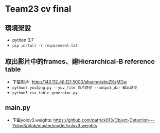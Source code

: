 # Team23 cv final
## 環境架設
* python 3.7
* ```pip install -r requirement.txt```

## 取出影片中的frames、建Hierarchical-B reference table
* 下載影片: http://140.112.48.121:5000/sharing/ahoZKsMDw
* ```python3 yuv2png.py --yuv_file 影片路徑 --output_dir 輸出路徑```
* ```python3 csv_table_generator.py```

## main.py

* 下載yolov3.weights: https://github.com/patrick013/Object-Detection---Yolov3/blob/master/model/yolov3.weights
